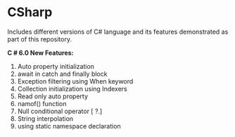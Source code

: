 # CSharp
Includes different versions of C# language and its features demonstrated as part of this repository.

**C # 6.0 New Features:**

  1. Auto property initialization
  2. await in catch and finally block
  3. Exception filtering using When keyword
  4. Collection initialization using Indexers
  5. Read only auto property
  6. namof() function
  7. Null conditional operator [ ?.]
  8. String interpolation
  9. using static namespace declaration

